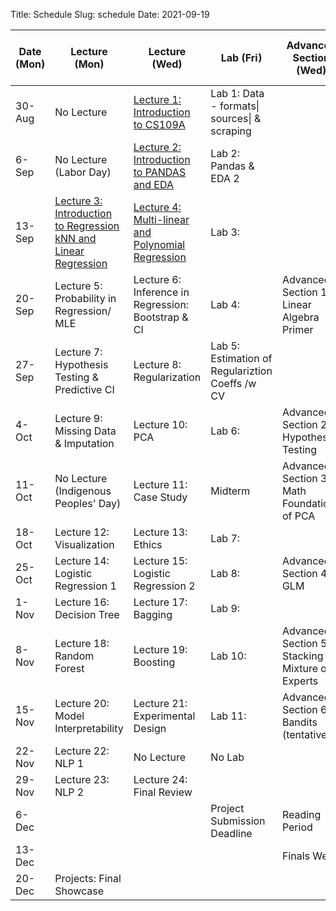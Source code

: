 Title: Schedule
Slug: schedule
Date: 2021-09-19


|Date (Mon)|Lecture (Mon)|Lecture (Wed)|Lab (Fri)|Advanced Section (Wed)|Assignment (R:Released Wed - D:Due Wed)||
|-----|-----|-----|-----|-----|-----|-----|
|30-Aug|No Lecture|[Lecture 1: Introduction to CS109A]({filename}/lectures/lecture01/index.md)|Lab 1: Data - formats\| sources\| & scraping||||
|6-Sep|No Lecture (Labor Day)|[Lecture 2: Introduction to PANDAS and EDA]({filename}/lectures/lecture02/index.md)|Lab 2: Pandas & EDA 2||R:HW1 - D:HW0||
|13-Sep|[Lecture 3: Introduction to Regression kNN and Linear Regression]({filename}/lectures/lecture03/index.md)|[Lecture 4: Multi-linear and Polynomial Regression]({filename}/lectures/lecture04/index.md)|Lab 3:||R:HW2 - D:HW1||
|20-Sep|Lecture 5: Probability in Regression/ MLE |Lecture 6: Inference in Regression: Bootstrap & CI|Lab 4:|Advanced Section 1: Linear Algebra Primer|||
|27-Sep|Lecture 7: Hypothesis Testing & Predictive CI|Lecture 8: Regularization|Lab 5: Estimation of Regulariztion Coeffs /w CV||R:HW3 - D:HW2||
|4-Oct|Lecture 9: Missing Data & Imputation|Lecture 10: PCA|Lab 6:|Advanced Section 2: Hypothesis Testing|||
|11-Oct|No Lecture (Indigenous Peoples' Day)|Lecture 11: Case Study|Midterm|Advanced Section 3: Math Foundations of PCA|D: HW3||
|18-Oct|Lecture 12: Visualization|Lecture 13: Ethics|Lab 7:||R:HW4||
|25-Oct|Lecture 14: Logistic Regression 1|Lecture 15: Logistic Regression 2|Lab 8:|Advanced Section 4: GLM|R:HW5 -  D:HW6||
|1-Nov|Lecture 16: Decision Tree|Lecture 17: Bagging|Lab 9:||||
|8-Nov|Lecture 18: Random Forest|Lecture 19: Boosting|Lab 10:|Advanced Section 5: Stacking & Mixture of Experts|R:HW6 -  D:HW5||
|15-Nov|Lecture 20: Model Interpretability|Lecture 21: Experimental Design|Lab 11:|Advanced Section 6: Bandits (tentative)|||
|22-Nov|Lecture 22: NLP 1|No Lecture|No Lab||R:HW7 -  D:HW6||
|29-Nov|Lecture 23: NLP 2|Lecture 24: Final Review|||D:HW7||
|6-Dec|||Project Submission Deadline|Reading Period|||
|13-Dec||||Finals Week|||
|20-Dec|Projects: Final Showcase||||||
